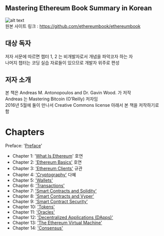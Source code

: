 ## Mastering Ethereum Book Summary in Korean <br>
![alt text](https://github.com/ethereumbook/ethereumbook/blob/develop/images/cover_thumb.png "책 표지")  <br>
원본 사이트 링크 : https://github.com/ethereumbook/ethereumbook

## 대상 독자
저자 서문에 따르면 챕터 1, 2 는 비개발자로서 개념을 파악코자 하는 자 <br>
나머지 챕터는 코딩 실습 자료들이 있으므로 개발자 위주로 편성

## 저자 소개
본 책은 Andreas M. Antonopoulos and Dr. Gavin Wood. 가 저작 <br>
Andreas 는 Mastering Bitcoin (O’Reilly) 저자임 <br>
2016년 5월에 둘이 만나서 Creative Commons license 아래서 본 책을 저작하기로 함   


# Chapters
Preface: '[Preface](https://github.com/ethereumbook/ethereumbook/blob/develop/preface.asciidoc)'

+ Chapter 1: '[What Is Ethereum](https://github.com/ganadara135/masteringEthereumBookSummary/blob/main/chapter1.md)' 호연
+ Chapter 2: ['Ethereum Basics']() 호연
+ Chapter 3: ['Ethereum Clients']() 규관
+ Chapter 4: ['Cryptography']() 다혜
+ Chapter 5: ['Wallets']()
+ Chapter 6: ['Transactions']()
+ Chapter 7: ['Smart Contracts and Solidity']()
+ Chapter 8: ['Smart Contracts and Vyper']()
+ Chapter 9: ['Smart Contract Security']()
+ Chapter 10: ['Tokens']() 
+ Chapter 11: ['Oracles']() 
+ Chapter 12: ['Decentralized Applications (DApps)']()
+ Chapter 13: ['The Ethereum Virtual Machine']()
+ Chapter 14: ['Consensus']() 
